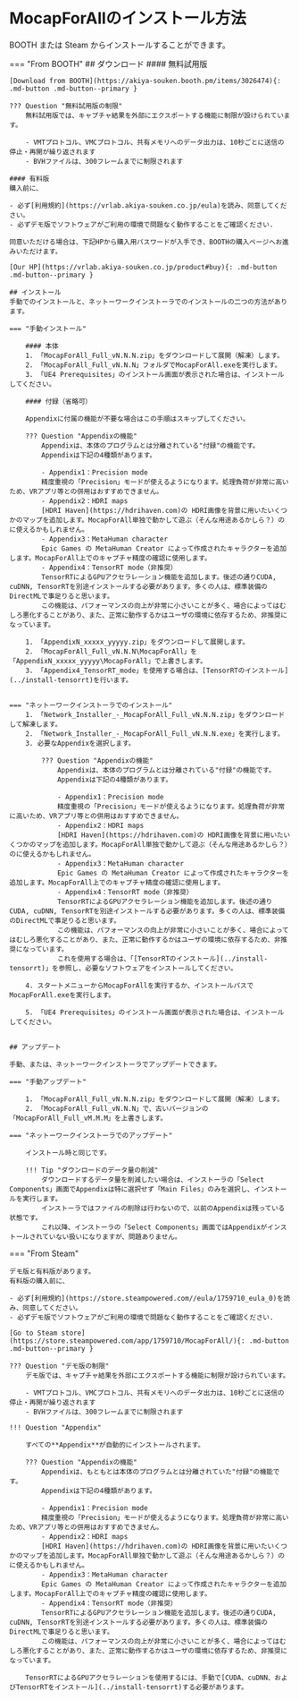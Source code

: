 # MocapForAllのインストール方法

BOOTH または Steam からインストールすることができます。

=== "From BOOTH"
    ## ダウンロード
    #### 無料試用版

    [Download from BOOTH](https://akiya-souken.booth.pm/items/3026474){: .md-button .md-button--primary }  

    ??? Question "無料試用版の制限"
        無料試用版では、キャプチャ結果を外部にエクスポートする機能に制限が設けられています。

        - VMTプロトコル、VMCプロトコル、共有メモリへのデータ出力は、10秒ごとに送信の停止・再開が繰り返されます
        - BVHファイルは、300フレームまでに制限されます

    #### 有料版
    購入前に、

    - 必ず[利用規約](https://vrlab.akiya-souken.co.jp/eula)を読み、同意してください。  
    - 必ずデモ版でソフトウェアがご利用の環境で問題なく動作することをご確認ください.  

    同意いただける場合は、下記HPから購入用パスワードが入手でき、BOOTHの購入ページへお進みいただけます。  

    [Our HP](https://vrlab.akiya-souken.co.jp/product#buy){: .md-button .md-button--primary }  

    ## インストール
    手動でのインストールと、ネットーワークインストーラでのインストールの二つの方法があります。  

    === "手動インストール"

        #### 本体
        1. 「MocapForAll_Full_vN.N.N.zip」をダウンロードして展開（解凍）します。  
        2. 「MocapForAll_Full_vN.N.N」フォルダでMocapForAll.exeを実行します。  
        3. 「UE4 Prerequisites」のインストール画面が表示された場合は、インストールしてください。  

        #### 付録（省略可）

        Appendixに付属の機能が不要な場合はこの手順はスキップしてください。

        ??? Question "Appendixの機能"
            Appendixは、本体のプログラムとは分離されている"付録"の機能です。  
            Appendixは下記の4種類があります。

            - Appendix1：Precision mode  
            精度重視の「Precision」モードが使えるようになります。処理負荷が非常に高いため、VRアプリ等との併用はおすすめできません。
            - Appendix2：HDRI maps  
            [HDRI Haven](https://hdrihaven.com)の HDRI画像を背景に用いたいくつかのマップを追加します。MocapForAll単独で動かして遊ぶ（そんな用途あるかしら？）のに使えるかもしれません。
            - Appendix3：MetaHuman character  
            Epic Games の MetaHuman Creator によって作成されたキャラクターを追加します。MocapForAll上でのキャプチャ精度の確認に使用します。
            - Appendix4：TensorRT mode（非推奨）  
            TensorRTによるGPUアクセラレーション機能を追加します。後述の通りCUDA, cuDNN, TensorRTを別途インストールする必要があります。多くの人は、標準装備のDirectMLで事足りると思います。  
            この機能は、パフォーマンスの向上が非常に小さいことが多く、場合によってはむしろ悪化することがあり、また、正常に動作するかはユーザの環境に依存するため、非推奨になっています。

        1. 「AppendixN_xxxxx_yyyyy.zip」をダウンロードして展開します。 
        2. 「MocapForAll_Full_vN.N.N\MocapForAll」を「AppendixN_xxxxx_yyyyy\MocapForAll」で上書きします。  
        3. 「Appendix4_TensorRT_mode」を使用する場合は、[TensorRTのインストール](../install-tensorrt)を行います。


    === "ネットーワークインストーラでのインストール"
        1. 「Network_Installer_-_MocapForAll_Full_vN.N.N.zip」をダウンロードして解凍します。
        2. 「Network_Installer_-_MocapForAll_Full_vN.N.N.exe」を実行します。
        3. 必要なAppendixを選択します。
    
            ??? Question "Appendixの機能"
                Appendixは、本体のプログラムとは分離されている"付録"の機能です。  
                Appendixは下記の4種類があります。

                - Appendix1：Precision mode  
                精度重視の「Precision」モードが使えるようになります。処理負荷が非常に高いため、VRアプリ等との併用はおすすめできません。
                - Appendix2：HDRI maps  
                [HDRI Haven](https://hdrihaven.com)の HDRI画像を背景に用いたいくつかのマップを追加します。MocapForAll単独で動かして遊ぶ（そんな用途あるかしら？）のに使えるかもしれません。
                - Appendix3：MetaHuman character  
                Epic Games の MetaHuman Creator によって作成されたキャラクターを追加します。MocapForAll上でのキャプチャ精度の確認に使用します。
                - Appendix4：TensorRT mode（非推奨）  
                TensorRTによるGPUアクセラレーション機能を追加します。後述の通りCUDA, cuDNN, TensorRTを別途インストールする必要があります。多くの人は、標準装備のDirectMLで事足りると思います。  
                この機能は、パフォーマンスの向上が非常に小さいことが多く、場合によってはむしろ悪化することがあり、また、正常に動作するかはユーザの環境に依存するため、非推奨になっています。  
                これを使用する場合は、「[TensorRTのインストール](../install-tensorrt)」を参照し、必要なソフトウェアをインストールしてください。

        4. スタートメニューからMocapForAllを実行するか、インストールパスでMocapForAll.exeを実行します。

        5. 「UE4 Prerequisites」のインストール画面が表示された場合は、インストールしてください。


    ## アップデート

    手動、または、ネットーワークインストーラでアップデートできます。

    === "手動アップデート"

        1. 「MocapForAll_Full_vN.N.N.zip」をダウンロードして展開（解凍）します。  
        2. 「MocapForAll_Full_vN.N.N」で、古いバージョンの「MocapForAll_Full_vM.M.M」を上書きします。

    === "ネットーワークインストーラでのアップデート"

        インストール時と同じです。

        !!! Tip "ダウンロードのデータ量の削減"
            ダウンロードするデータ量を削減したい場合は、インストーラの「Select Components」画面でAppendixは特に選択せず「Main Files」のみを選択し、インストールを実行します。  
            インストーラではファイルの削除は行わないので、以前のAppendixは残っている状態です。  
            これ以降、インストーラの「Select Components」画面ではAppendixがインストールされていない扱いになりますが、問題ありません。

=== "From Steam"

    デモ版と有料版があります。  
    有料版の購入前に、  

    - 必ず[利用規約](https://store.steampowered.com//eula/1759710_eula_0)を読み、同意してください。  
    - 必ずデモ版でソフトウェアがご利用の環境で問題なく動作することをご確認ください.  

    [Go to Steam store](https://store.steampowered.com/app/1759710/MocapForAll/){: .md-button .md-button--primary } 

    ??? Question "デモ版の制限"
        デモ版では、キャプチャ結果を外部にエクスポートする機能に制限が設けられています。

        - VMTプロトコル、VMCプロトコル、共有メモリへのデータ出力は、10秒ごとに送信の停止・再開が繰り返されます
        - BVHファイルは、300フレームまでに制限されます

    !!! Question "Appendix"

        すべての**Appendix**が自動的にインストールされます。 

        ??? Question "Appendixの機能"
            Appendixは、もともとは本体のプログラムとは分離されていた"付録"の機能です。  
            Appendixは下記の4種類があります。

            - Appendix1：Precision mode  
            精度重視の「Precision」モードが使えるようになります。処理負荷が非常に高いため、VRアプリ等との併用はおすすめできません。
            - Appendix2：HDRI maps  
            [HDRI Haven](https://hdrihaven.com)の HDRI画像を背景に用いたいくつかのマップを追加します。MocapForAll単独で動かして遊ぶ（そんな用途あるかしら？）のに使えるかもしれません。
            - Appendix3：MetaHuman character  
            Epic Games の MetaHuman Creator によって作成されたキャラクターを追加します。MocapForAll上でのキャプチャ精度の確認に使用します。
            - Appendix4：TensorRT mode（非推奨）  
            TensorRTによるGPUアクセラレーション機能を追加します。後述の通りCUDA, cuDNN, TensorRTを別途インストールする必要があります。多くの人は、標準装備のDirectMLで事足りると思います。  
            この機能は、パフォーマンスの向上が非常に小さいことが多く、場合によってはむしろ悪化することがあり、また、正常に動作するかはユーザの環境に依存するため、非推奨になっています。

        TensorRTによるGPUアクセラレーションを使用するには、手動で[CUDA、cuDNN、およびTensorRTをインストール](../install-tensorrt)する必要があります。